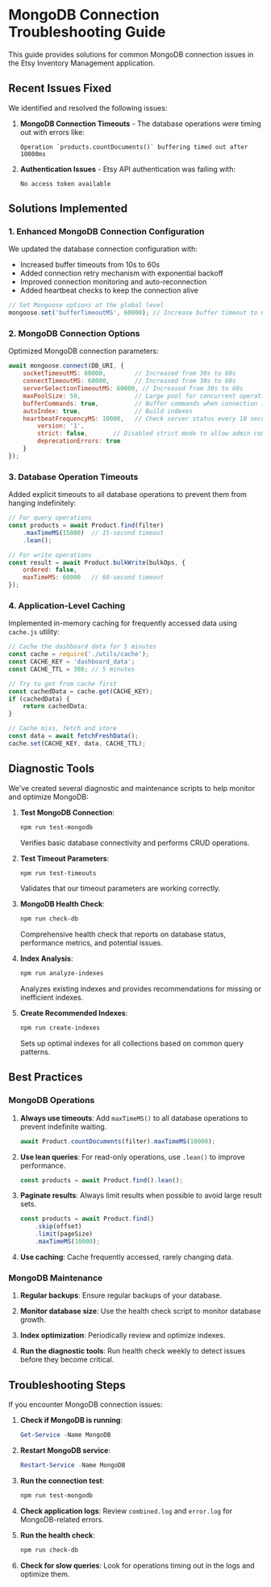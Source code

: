 <!-- filepath: c:\Users\Mat\Documents\Etsy_Inventory\docs\mongodb-connection-guide.md -->
# MongoDB Connection Troubleshooting Guide

This guide provides solutions for common MongoDB connection issues in the Etsy Inventory Management application.

## Recent Issues Fixed

We identified and resolved the following issues:

1. **MongoDB Connection Timeouts** - The database operations were timing out with errors like:

   ```plaintext
   Operation `products.countDocuments()` buffering timed out after 10000ms
   ```

2. **Authentication Issues** - Etsy API authentication was failing with:

   ```plaintext
   No access token available
   ```

## Solutions Implemented

### 1. Enhanced MongoDB Connection Configuration

We updated the database connection configuration with:

- Increased buffer timeouts from 10s to 60s
- Added connection retry mechanism with exponential backoff
- Improved connection monitoring and auto-reconnection
- Added heartbeat checks to keep the connection alive

```javascript
// Set Mongoose options at the global level
mongoose.set('bufferTimeoutMS', 60000); // Increase buffer timeout to 60 seconds
```

### 2. MongoDB Connection Options

Optimized MongoDB connection parameters:

```javascript
await mongoose.connect(DB_URI, {
    socketTimeoutMS: 60000,        // Increased from 30s to 60s
    connectTimeoutMS: 60000,       // Increased from 30s to 60s
    serverSelectionTimeoutMS: 60000, // Increased from 30s to 60s
    maxPoolSize: 50,               // Large pool for concurrent operations
    bufferCommands: true,          // Buffer commands when connection is lost
    autoIndex: true,               // Build indexes
    heartbeatFrequencyMS: 10000,   // Check server status every 10 seconds    serverApi: {
        version: '1',
        strict: false,       // Disabled strict mode to allow admin commands
        deprecationErrors: true
    }
});
```

### 3. Database Operation Timeouts

Added explicit timeouts to all database operations to prevent them from hanging indefinitely:

```javascript
// For query operations
const products = await Product.find(filter)
    .maxTimeMS(15000)  // 15-second timeout
    .lean();

// For write operations
const result = await Product.bulkWrite(bulkOps, { 
    ordered: false,
    maxTimeMS: 60000   // 60-second timeout
});
```

### 4. Application-Level Caching

Implemented in-memory caching for frequently accessed data using `cache.js` utility:

```javascript
// Cache the dashboard data for 5 minutes
const cache = require('./utils/cache');
const CACHE_KEY = 'dashboard_data';
const CACHE_TTL = 300; // 5 minutes

// Try to get from cache first
const cachedData = cache.get(CACHE_KEY);
if (cachedData) {
    return cachedData;
}

// Cache miss, fetch and store
const data = await fetchFreshData();
cache.set(CACHE_KEY, data, CACHE_TTL);
```

## Diagnostic Tools

We've created several diagnostic and maintenance scripts to help monitor and optimize MongoDB:

1. **Test MongoDB Connection**:

   ```bash
   npm run test-mongodb
   ```

   Verifies basic database connectivity and performs CRUD operations.

2. **Test Timeout Parameters**:

   ```bash
   npm run test-timeouts
   ```

   Validates that our timeout parameters are working correctly.

3. **MongoDB Health Check**:

   ```bash
   npm run check-db
   ```

   Comprehensive health check that reports on database status, performance metrics, and potential issues.

4. **Index Analysis**:

   ```bash
   npm run analyze-indexes
   ```

   Analyzes existing indexes and provides recommendations for missing or inefficient indexes.

5. **Create Recommended Indexes**:

   ```bash
   npm run create-indexes
   ```

   Sets up optimal indexes for all collections based on common query patterns.

## Best Practices

### MongoDB Operations

1. **Always use timeouts**: Add `maxTimeMS()` to all database operations to prevent indefinite waiting.

   ```javascript
   await Product.countDocuments(filter).maxTimeMS(10000);
   ```

2. **Use lean queries**: For read-only operations, use `.lean()` to improve performance.

   ```javascript
   const products = await Product.find().lean();
   ```

3. **Paginate results**: Always limit results when possible to avoid large result sets.

   ```javascript
   const products = await Product.find()
       .skip(offset)
       .limit(pageSize)
       .maxTimeMS(10000);
   ```

4. **Use caching**: Cache frequently accessed, rarely changing data.

### MongoDB Maintenance

1. **Regular backups**: Ensure regular backups of your database.

2. **Monitor database size**: Use the health check script to monitor database growth.

3. **Index optimization**: Periodically review and optimize indexes.

4. **Run the diagnostic tools**: Run health check weekly to detect issues before they become critical.

## Troubleshooting Steps

If you encounter MongoDB connection issues:

1. **Check if MongoDB is running**:

   ```powershell
   Get-Service -Name MongoDB
   ```

2. **Restart MongoDB service**:

   ```powershell
   Restart-Service -Name MongoDB
   ```

3. **Run the connection test**:

   ```bash
   npm run test-mongodb
   ```

4. **Check application logs**:
   Review `combined.log` and `error.log` for MongoDB-related errors.

5. **Run the health check**:

   ```bash
   npm run check-db
   ```

6. **Check for slow queries**:
   Look for operations timing out in the logs and optimize them.
